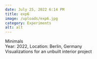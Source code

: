 ```yaml
---
date: July 25, 2022 6:14 PM
title: exp6
image: /uploads/exp6.jpg
category: Experiments
alt: alt
---
```

M﻿inimals\
Y﻿ear: 2022, Location: Berlin, Germany\
V﻿isualizations for an unbuilt interior project
